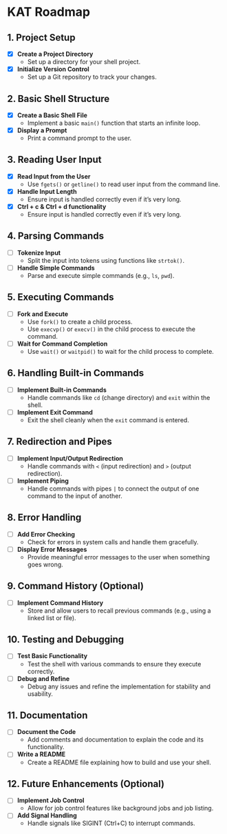 # KAT Roadmap

## 1. Project Setup

- [x] **Create a Project Directory**
  - Set up a directory for your shell project.
- [x] **Initialize Version Control**
  - Set up a Git repository to track your changes.

## 2. Basic Shell Structure

- [x] **Create a Basic Shell File**
  - Implement a basic `main()` function that starts an infinite loop.
- [x] **Display a Prompt**
  - Print a command prompt to the user.

## 3. Reading User Input

- [x] **Read Input from the User**
  - Use `fgets()` or `getline()` to read user input from the command line.
- [x] **Handle Input Length**
  - Ensure input is handled correctly even if it’s very long.
- [x] **Ctrl + c & Ctrl + d functionality**
  - Ensure input is handled correctly even if it’s very long.

## 4. Parsing Commands

- [ ] **Tokenize Input**
  - Split the input into tokens using functions like `strtok()`.
- [ ] **Handle Simple Commands**
  - Parse and execute simple commands (e.g., `ls`, `pwd`).

## 5. Executing Commands

- [ ] **Fork and Execute**
  - Use `fork()` to create a child process.
  - Use `execvp()` or `execv()` in the child process to execute the command.
- [ ] **Wait for Command Completion**
  - Use `wait()` or `waitpid()` to wait for the child process to complete.

## 6. Handling Built-in Commands

- [ ] **Implement Built-in Commands**
  - Handle commands like `cd` (change directory) and `exit` within the shell.
- [ ] **Implement Exit Command**
  - Exit the shell cleanly when the `exit` command is entered.

## 7. Redirection and Pipes

- [ ] **Implement Input/Output Redirection**
  - Handle commands with `<` (input redirection) and `>` (output redirection).
- [ ] **Implement Piping**
  - Handle commands with pipes `|` to connect the output of one command to the input of another.

## 8. Error Handling

- [ ] **Add Error Checking**
  - Check for errors in system calls and handle them gracefully.
- [ ] **Display Error Messages**
  - Provide meaningful error messages to the user when something goes wrong.

## 9. Command History (Optional)

- [ ] **Implement Command History**
  - Store and allow users to recall previous commands (e.g., using a linked list or file).

## 10. Testing and Debugging

- [ ] **Test Basic Functionality**
  - Test the shell with various commands to ensure they execute correctly.
- [ ] **Debug and Refine**
  - Debug any issues and refine the implementation for stability and usability.

## 11. Documentation

- [ ] **Document the Code**
  - Add comments and documentation to explain the code and its functionality.
- [ ] **Write a README**
  - Create a README file explaining how to build and use your shell.

## 12. Future Enhancements (Optional)

- [ ] **Implement Job Control**
  - Allow for job control features like background jobs and job listing.
- [ ] **Add Signal Handling**
  - Handle signals like SIGINT (Ctrl+C) to interrupt commands.
